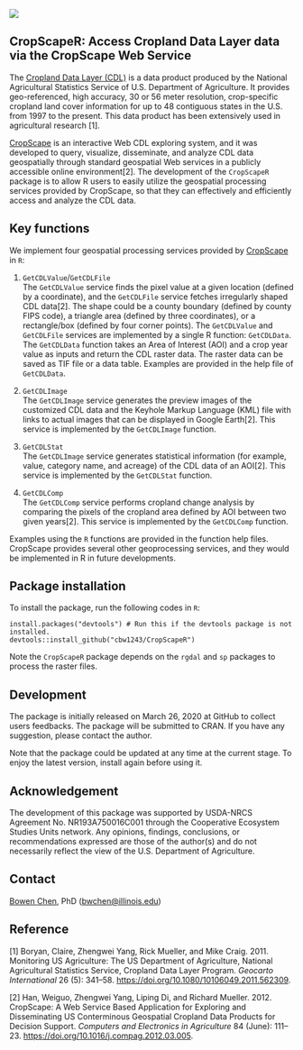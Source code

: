 ![](http://cranlogs.r-pkg.org/badges/grand-total/CropScapeR)

## CropScapeR: Access Cropland Data Layer data via the CropScape Web Service

The [Cropland Data Layer (CDL)](https://www.nass.usda.gov/Research_and_Science/Cropland/sarsfaqs2.php) is a data product produced by the National Agricultural Statistics Service of U.S. Department of Agriculture. It provides geo-referenced, high accuracy, 30 or 56 meter resolution, crop-specific cropland land cover information for up to 48 contiguous states in the U.S. from 1997 to the present. This data product has been extensively used in agricultural research [1]. 

[CropScape](https://nassgeodata.gmu.edu/CropScape/) is an interactive Web CDL exploring system, and it was developed to query, visualize, disseminate, and analyze CDL data geospatially through standard geospatial Web services in a publicly accessible online environment[2]. The development of the `CropScapeR` package is to allow R users to easily utilize the geospatial processing services provided by CropScape, so that they can effectively and efficiently access and analyze the CDL data. 

## Key functions     
We implement four geospatial processing services provided by [CropScape](https://nassgeodata.gmu.edu/CropScape/) in `R`: 

1. `GetCDLValue`/`GetCDLFile`         
The `GetCDLValue` service finds the pixel value at a given location (defined by a coordinate), and the `GetCDLFile` service fetches irregularly shaped CDL data[2]. The shape could be a county boundary (defined by county FIPS code), a triangle area (defined by three coordinates), or a rectangle/box (defined by four corner points). The `GetCDLValue` and `GetCDLFile` services are implemented by a single R function: `GetCDLData`. The `GetCDLData` function takes an Area of Interest (AOI) and a crop year value as inputs and return the CDL raster data. The raster data can be saved as TIF file or a data table. Examples are provided in the help file of `GetCDLData`.    
2. `GetCDLImage`         
The `GetCDLImage` service generates the preview images of the customized CDL data and the Keyhole Markup Language (KML) file with links to actual images that can be displayed in Google Earth[2]. This service is implemented by the `GetCDLImage` function.

3. `GetCDLStat`          
The `GetCDLImage` service generates statistical information (for example, value, category name, and acreage) of the CDL data of an AOI[2]. This service is implemented by the `GetCDLStat` function.

4. `GetCDLComp`            
The `GetCDLComp` service performs cropland change analysis by comparing the pixels of the cropland area defined by AOI between two given years[2]. This service is implemented by the `GetCDLComp` function.

Examples using the `R` functions are provided in the function help files. CropScape provides several other geoprocessing services, and they would be implemented in R in future developments. 

## Package installation   
To install the package, run the following codes in `R`:
```
install.packages("devtools") # Run this if the devtools package is not installed.     
devtools::install_github("cbw1243/CropScapeR")  
```
Note the `CropScapeR` package depends on the `rgdal` and `sp` packages to process the raster files. 

## Development   
The package is initially released on March 26, 2020 at GitHub to collect users feedbacks. The package will be submitted to CRAN. If you have any suggestion, please contact the author.

Note that the package could be updated at any time at the current stage. To enjoy the latest version, install again before using it.

## Acknowledgement      
The development of this package was supported by USDA-NRCS Agreement No. NR193A750016C001 through the Cooperative Ecosystem Studies Units network. Any opinions, findings, conclusions, or recommendations expressed are those of the author(s) and do not necessarily reflect the view of the U.S. Department of Agriculture. 

## Contact   
[Bowen Chen](https://sites.google.com/view/bwchen), PhD (bwchen@illinois.edu)

## Reference   

[1] Boryan, Claire, Zhengwei Yang, Rick Mueller, and Mike Craig. 2011. Monitoring US Agriculture: The US Department of Agriculture, National Agricultural Statistics Service, Cropland Data Layer Program. *Geocarto International* 26 (5): 341–58. https://doi.org/10.1080/10106049.2011.562309.

[2] Han, Weiguo, Zhengwei Yang, Liping Di, and Richard Mueller. 2012. CropScape: A Web Service Based Application for Exploring and Disseminating US Conterminous Geospatial Cropland Data Products for Decision Support. *Computers and Electronics in Agriculture* 84 (June): 111–23. https://doi.org/10.1016/j.compag.2012.03.005.


